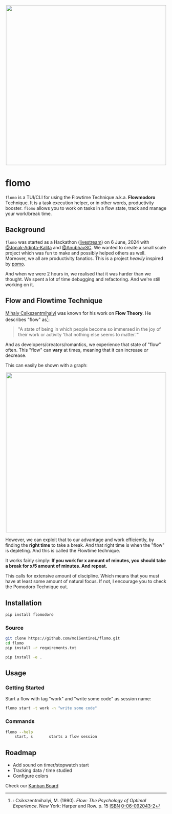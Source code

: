 <p align="center">
    <img src="https://github.com/moiSentineL/flomo/blob/main/assets/flomo-speed.gif" width="500">
</p>

# flomo

`flomo` is a TUI/CLI for using the Flowtime Technique a.k.a. **Flowmodoro** Technique. It is a task execution helper, or in other words, productivity booster. `flomo` allows you to work on tasks in a flow state, track and manage your work/break time.

## Background

`flomo` was started as a Hackathon ([livestream](https://www.youtube.com/live/xyqQgPEozv0)) on 6 June, 2024 with [@Jonak-Adipta-Kalita](https://github.com/Jonak-Adipta-Kalita) and [@AnubhavSC](https://github.com/AnubhavSC). We wanted to create a small scale project which was fun to make and possibly helped others as well. Moreover, we all are productivity fanatics. This is a project _heavily_ inspired by [pomo](https://github.com/kevinschoon/pomo).

And when we were 2 hours in, we realised that it was harder than we thought. We spent a lot of time debugging and refactoring. And we're still working on it.

## Flow and Flowtime Technique

[Mihaly Csikszentmihalyi](https://en.wikipedia.org/wiki/Mihaly_Csikszentmihalyi) was known for his work on **Flow Theory**. He describes "flow" as[^1]:

> "A state of being in which people become so immersed in the joy of their work or activity 'that nothing else seems to matter.'"

And as developers/creators/romantics, we experience that state of "flow" often. This "flow" can **vary** at times, meaning that it can increase _or_ decrease.

This can easily be shown with a graph:

<p align="center">
    <img src="https://github.com/moiSentineL/flomo/blob/main/assets/flow-graph.png" width="500">
</p>

However, we can exploit that to our advantage and work efficiently, by finding the **right time** to take a break. And that right time is when the "flow" is depleting.
And this is called the Flowtime technique.

It works fairly simply:
**If you work for x amount of minutes, you should take a break for x/5 amount of minutes. And repeat.**

This calls for extensive amount of discipline. Which means that you must have at least some amount of natural focus. If not, I encourage you to check the Pomodoro Technique out.

## Installation

```bash
pip install flomodoro
```

### Source

```bash
git clone https://github.com/moiSentineL/flomo.git
cd flomo
pip install -r requirements.txt

pip install -e .
```

## Usage

### Getting Started

Start a flow with tag "work" and "write some code" as session name:

```bash
flomo start -t work -n "write some code"
```

### Commands

```bash
flomo --help
	start, s       starts a flow session
```

<!--
	init           initialises database
	track, t       track statistics
	config, cf     display current configuration
-->

## Roadmap

-   Add sound on timer/stopwatch start
-   Tracking data / time studied
-   Configure colors

Check our [Kanban Board](https://github.com/users/moiSentineL/projects/2)

[^1]: : Csikszentmihalyi, M. (1990). _Flow: The Psychology of Optimal Experience_. New York: Harper and Row. p. 15 [ISBN](<https://en.wikipedia.org/wiki/ISBN_(identifier)> "ISBN (identifier)") [0-06-092043-2](https://en.wikipedia.org/wiki/Special:BookSources/0-06-092043-2 "Special:BookSources/0-06-092043-2")
